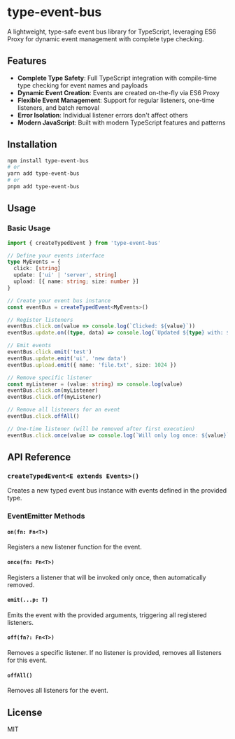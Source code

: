 # type-event-bus

A lightweight, type-safe event bus library for TypeScript, leveraging ES6 Proxy for dynamic event management with complete type checking.

## Features

- **Complete Type Safety**: Full TypeScript integration with compile-time type checking for event names and payloads
- **Dynamic Event Creation**: Events are created on-the-fly via ES6 Proxy
- **Flexible Event Management**: Support for regular listeners, one-time listeners, and batch removal
- **Error Isolation**: Individual listener errors don't affect others
- **Modern JavaScript**: Built with modern TypeScript features and patterns

## Installation

```bash
npm install type-event-bus
# or
yarn add type-event-bus
# or
pnpm add type-event-bus
```

## Usage

### Basic Usage

```typescript
import { createTypedEvent } from 'type-event-bus'

// Define your events interface
type MyEvents = {
  click: [string]
  update: ['ui' | 'server', string]
  upload: [{ name: string; size: number }]
}

// Create your event bus instance
const eventBus = createTypedEvent<MyEvents>()

// Register listeners
eventBus.click.on(value => console.log(`Clicked: ${value}`))
eventBus.update.on((type, data) => console.log(`Updated ${type} with: ${data}`))

// Emit events
eventBus.click.emit('test')
eventBus.update.emit('ui', 'new data')
eventBus.upload.emit({ name: 'file.txt', size: 1024 })

// Remove specific listener
const myListener = (value: string) => console.log(value)
eventBus.click.on(myListener)
eventBus.click.off(myListener)

// Remove all listeners for an event
eventBus.click.offAll()

// One-time listener (will be removed after first execution)
eventBus.click.once(value => console.log(`Will only log once: ${value}`))
```

## API Reference

### `createTypedEvent<E extends Events>()`

Creates a new typed event bus instance with events defined in the provided type.

### EventEmitter Methods

#### `on(fn: Fn<T>)`
Registers a new listener function for the event.

#### `once(fn: Fn<T>)`
Registers a listener that will be invoked only once, then automatically removed.

#### `emit(...p: T)`
Emits the event with the provided arguments, triggering all registered listeners.

#### `off(fn?: Fn<T>)`
Removes a specific listener. If no listener is provided, removes all listeners for this event.

#### `offAll()`
Removes all listeners for the event.

## License

MIT